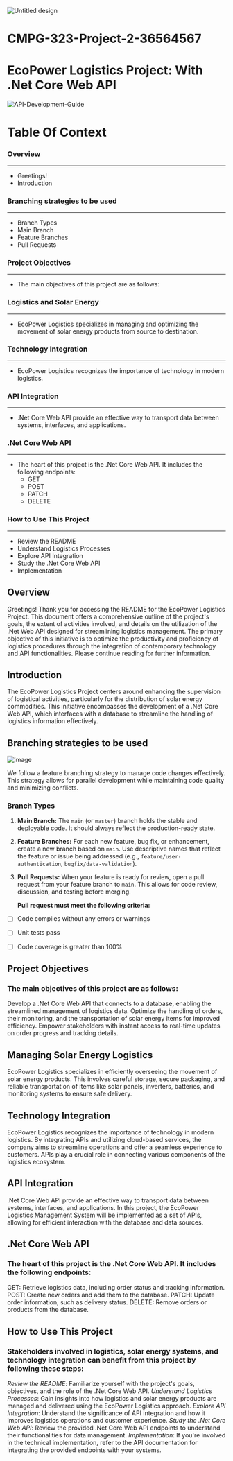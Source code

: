 ![Untitled design](https://github.com/peacetheboy/CMPG-323-Project-2-36564567/assets/90477030/3cee266c-fdcd-4af3-94e0-99e1e8610908)

# CMPG-323-Project-2-36564567
# EcoPower Logistics Project: With .Net Core Web API

![API-Development-Guide](https://github.com/peacetheboy/CMPG-323-Project-2-36564567/assets/90477030/d6da9663-66dd-4bca-8434-42db3f96b4d9)

# Table Of Context

### Overview
********************************************************************************************************************
- Greetings!
- Introduction

### Branching strategies to be used
********************************************************************************************************************
- Branch Types
- Main Branch
- Feature Branches
- Pull Requests

### Project Objectives
********************************************************************************************************************
- The main objectives of this project are as follows:

### Logistics and Solar Energy
********************************************************************************************************************
- EcoPower Logistics specializes in managing and optimizing the movement of solar energy products from source to destination.

### Technology Integration
********************************************************************************************************************
- EcoPower Logistics recognizes the importance of technology in modern logistics.

### API Integration
********************************************************************************************************************
- .Net Core Web API provide an effective way to transport data between systems, interfaces, and applications.

### .Net Core Web API
********************************************************************************************************************
- The heart of this project is the .Net Core Web API. It includes the following endpoints:
  - GET
  - POST
  - PATCH
  - DELETE

### How to Use This Project
********************************************************************************************************************
- Review the README
- Understand Logistics Processes
- Explore API Integration
- Study the .Net Core Web API
- Implementation
 
## Overview
Greetings! Thank you for accessing the README for the EcoPower Logistics Project. This document offers a comprehensive outline of the project's goals, the extent of activities involved, and details on the utilization of the .Net Web API designed for streamlining logistics management. The primary objective of this initiative is to optimize the productivity and proficiency of logistics procedures through the integration of contemporary technology and API functionalities. Please continue reading for further information.

## Introduction
The EcoPower Logistics Project centers around enhancing the supervision of logistical activities, particularly for the distribution of solar energy commodities. This initiative encompasses the development of a .Net Core Web API, which interfaces with a database to streamline the handling of logistics information effectively.

## Branching strategies to be used
![image](https://github.com/peacetheboy/CMPG-323-Project-2-36564567/assets/90477030/4ec1cfbf-2d78-4272-8841-1d2753199ecd)

We follow a feature branching strategy to manage code changes effectively. This strategy allows for parallel development while maintaining code quality and minimizing conflicts.

### Branch Types

1. **Main Branch:** The `main` (or `master`) branch holds the stable and deployable code. It should always reflect the production-ready state.

2. **Feature Branches:** For each new feature, bug fix, or enhancement, create a new branch based on `main`. Use descriptive names that reflect the feature or issue being addressed (e.g., `feature/user-authentication`, `bugfix/data-validation`).

3. **Pull Requests:** When your feature is ready for review, open a pull request from your feature branch to `main`. This allows for code review, discussion, and testing before merging.

   **Pull request must meet the following criteria:**
- [ ] Code compiles without any errors or warnings
- [ ] Unit tests pass
- [ ] Code coverage is greater than 100%


## Project Objectives
### The main objectives of this project are as follows:

Develop a .Net Core Web API that connects to a database, enabling the streamlined management of logistics data.
Optimize the handling of orders, their monitoring, and the transportation of solar energy items for improved efficiency.
Empower stakeholders with instant access to real-time updates on order progress and tracking details.

## Managing Solar Energy Logistics
EcoPower Logistics specializes in efficiently overseeing the movement of solar energy products. This involves careful storage, secure packaging, and reliable transportation of items like solar panels, inverters, batteries, and monitoring systems to ensure safe delivery.

## Technology Integration
EcoPower Logistics recognizes the importance of technology in modern logistics. By integrating APIs and utilizing cloud-based services, the company aims to streamline operations and offer a seamless experience to customers. APIs play a crucial role in connecting various components of the logistics ecosystem.

## API Integration
.Net Core Web API provide an effective way to transport data between systems, interfaces, and applications. In this project, the EcoPower Logistics Management System will be implemented as a set of APIs, allowing for efficient interaction with the database and data sources.

## .Net Core Web API
### The heart of this project is the .Net Core Web API. It includes the following endpoints:

GET: Retrieve logistics data, including order status and tracking information.
POST: Create new orders and add them to the database.
PATCH: Update order information, such as delivery status.
DELETE: Remove orders or products from the database.

## How to Use This Project
### Stakeholders involved in logistics, solar energy systems, and technology integration can benefit from this project by following these steps:

*Review the README*: Familiarize yourself with the project's goals, objectives, and the role of the .Net Core Web API.
*Understand Logistics Processes*: Gain insights into how logistics and solar energy products are managed and delivered using the EcoPower Logistics approach.
*Explore API Integration*: Understand the significance of API integration and how it improves logistics operations and customer experience.
*Study the .Net Core Web API*: Review the provided .Net Core Web API endpoints to understand their functionalities for data management.
*Implementation*: If you're involved in the technical implementation, refer to the API documentation for integrating the provided endpoints with your systems.
